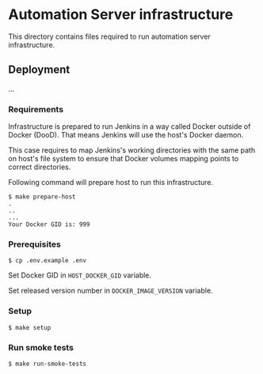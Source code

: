 # Automation Server infrastructure

This directory contains files required to run
automation server infrastructure.

## Deployment

...

### Requirements

Infrastructure is prepared to run Jenkins in a way called
Docker outside of Docker (DooD). That means Jenkins will
use the host's Docker daemon.

This case requires to map Jenkins's working directories
with the same path on host's file system to ensure that
Docker volumes mapping points to correct directories.

Following command will prepare host to run this infrastructure.

```
$ make prepare-host
.
..
...
Your Docker GID is: 999
```

### Prerequisites

```
$ cp .env.example .env
```

Set Docker GID in `HOST_DOCKER_GID` variable.

Set released version number in `DOCKER_IMAGE_VERSION` variable.

### Setup

```
$ make setup
```

### Run smoke tests

```
$ make run-smoke-tests
```
